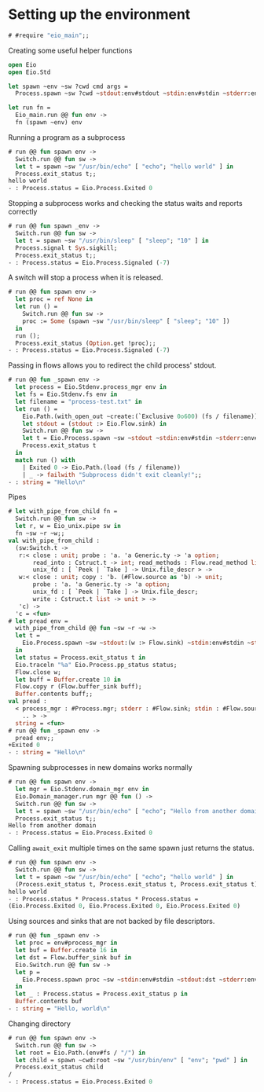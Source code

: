 # Setting up the environment

```ocaml
# #require "eio_main";;
```

Creating some useful helper functions

```ocaml
open Eio
open Eio.Std

let spawn ~env ~sw ?cwd cmd args =
  Process.spawn ~sw ?cwd ~stdout:env#stdout ~stdin:env#stdin ~stderr:env#stderr env#process_mgr cmd args

let run fn =
  Eio_main.run @@ fun env ->
  fn (spawn ~env) env
```

Running a program as a subprocess

```ocaml
# run @@ fun spawn env ->
  Switch.run @@ fun sw ->
  let t = spawn ~sw "/usr/bin/echo" [ "echo"; "hello world" ] in
  Process.exit_status t;;
hello world
- : Process.status = Eio.Process.Exited 0
```

Stopping a subprocess works and checking the status waits and reports correctly

```ocaml
# run @@ fun spawn _env ->
  Switch.run @@ fun sw ->
  let t = spawn ~sw "/usr/bin/sleep" [ "sleep"; "10" ] in
  Process.signal t Sys.sigkill;
  Process.exit_status t;;
- : Process.status = Eio.Process.Signaled (-7)
```

A switch will stop a process when it is released.
<!-- Need a better test of this... -->

```ocaml
# run @@ fun spawn env ->
  let proc = ref None in 
  let run () =
    Switch.run @@ fun sw ->
    proc := Some (spawn ~sw "/usr/bin/sleep" [ "sleep"; "10" ])
  in
  run ();
  Process.exit_status (Option.get !proc);;
- : Process.status = Eio.Process.Signaled (-7)
```

Passing in flows allows you to redirect the child process' stdout.

```ocaml
# run @@ fun _spawn env ->
  let process = Eio.Stdenv.process_mgr env in
  let fs = Eio.Stdenv.fs env in
  let filename = "process-test.txt" in
  let run () =
    Eio.Path.(with_open_out ~create:(`Exclusive 0o600) (fs / filename)) @@ fun stdout ->
    let stdout = (stdout :> Eio.Flow.sink) in
    Switch.run @@ fun sw ->
    let t = Eio.Process.spawn ~sw ~stdout ~stdin:env#stdin ~stderr:env#stderr process "/usr/bin/echo" [ "echo"; "Hello" ] in
    Process.exit_status t
  in
  match run () with
    | Exited 0 -> Eio.Path.(load (fs / filename))
    | _ -> failwith "Subprocess didn't exit cleanly!";;
- : string = "Hello\n"
```

Pipes

```ocaml
# let with_pipe_from_child fn =
  Switch.run @@ fun sw ->
  let r, w = Eio_unix.pipe sw in
  fn ~sw ~r ~w;;
val with_pipe_from_child :
  (sw:Switch.t ->
   r:< close : unit; probe : 'a. 'a Generic.ty -> 'a option;
       read_into : Cstruct.t -> int; read_methods : Flow.read_method list;
       unix_fd : [ `Peek | `Take ] -> Unix.file_descr > ->
   w:< close : unit; copy : 'b. (#Flow.source as 'b) -> unit;
       probe : 'a. 'a Generic.ty -> 'a option;
       unix_fd : [ `Peek | `Take ] -> Unix.file_descr;
       write : Cstruct.t list -> unit > ->
   'c) ->
  'c = <fun>
# let pread env =
  with_pipe_from_child @@ fun ~sw ~r ~w ->
  let t =
    Eio.Process.spawn ~sw ~stdout:(w :> Flow.sink) ~stdin:env#stdin ~stderr:env#stderr env#process_mgr "/usr/bin/echo" [ "echo"; "Hello" ] 
  in
  let status = Process.exit_status t in
  Eio.traceln "%a" Eio.Process.pp_status status;
  Flow.close w;
  let buff = Buffer.create 10 in
  Flow.copy r (Flow.buffer_sink buff);
  Buffer.contents buff;;
val pread :
  < process_mgr : #Process.mgr; stderr : #Flow.sink; stdin : #Flow.source;
    .. > ->
  string = <fun>
# run @@ fun _spawn env ->
  pread env;;
+Exited 0
- : string = "Hello\n"
```

Spawning subprocesses in new domains works normally

```ocaml
# run @@ fun spawn env ->
  let mgr = Eio.Stdenv.domain_mgr env in
  Eio.Domain_manager.run mgr @@ fun () ->
  Switch.run @@ fun sw ->
  let t = spawn ~sw "/usr/bin/echo" [ "echo"; "Hello from another domain" ] in
  Process.exit_status t;;
Hello from another domain
- : Process.status = Eio.Process.Exited 0
```

Calling `await_exit` multiple times on the same spawn just returns the status.

```ocaml
# run @@ fun spawn env ->
  Switch.run @@ fun sw ->
  let t = spawn ~sw "/usr/bin/echo" [ "echo"; "hello world" ] in
  (Process.exit_status t, Process.exit_status t, Process.exit_status t);;
hello world
- : Process.status * Process.status * Process.status =
(Eio.Process.Exited 0, Eio.Process.Exited 0, Eio.Process.Exited 0)
```

Using sources and sinks that are not backed by file descriptors.

```ocaml
# run @@ fun _spawn env ->
  let proc = env#process_mgr in
  let buf = Buffer.create 16 in
  let dst = Flow.buffer_sink buf in
  Eio.Switch.run @@ fun sw ->
  let p = 
    Eio.Process.spawn proc ~sw ~stdin:env#stdin ~stdout:dst ~stderr:env#stderr "/usr/bin/echo" [ "echo"; "Hello, world" ]
  in
  let _ : Process.status = Process.exit_status p in
  Buffer.contents buf
- : string = "Hello, world\n"
```

Changing directory

```ocaml
# run @@ fun spawn env ->
  Switch.run @@ fun sw ->
  let root = Eio.Path.(env#fs / "/") in
  let child = spawn ~cwd:root ~sw "/usr/bin/env" [ "env"; "pwd" ] in
  Process.exit_status child
/
- : Process.status = Eio.Process.Exited 0
```
